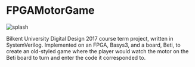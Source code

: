 # FPGAMotorGame

![splash](https://user-images.githubusercontent.com/25724155/69076828-58f9ab80-0a45-11ea-93e3-ea2c2434e5a4.jpg)

Bilkent University Digital Design 2017 course term project, written in SystemVerilog.
Implemented on an FPGA, Basys3, and a board, Beti, to create an old-styled game where the player would watch
the motor on the Beti board to turn and enter the code it corresponded to.